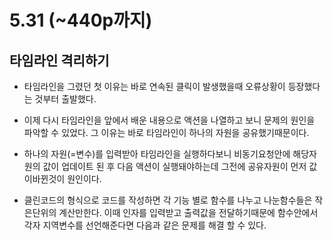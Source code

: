 # 5.31 (~440p까지)

## 타임라인 격리하기
- 타임라인을 그렸던 첫 이유는 바로 연속된 클릭이 발생했을때 오류상황이 등장했다는 것부터 출발했다.
- 이제 다시 타임라인을 앞에서 배운 내용으로 액션을 나열하고 보니 문제의 원인을 파악할 수 있었다.
그 이유는 바로 타임라인이 하나의 자원을 공유했기때문이다.

- 하나의 자원(=변수)를 입력받아 타임라인을 실행하다보니 비동기요청안에 해당자원의 값이 업데이트 된 후 다음 액션이 실행돼야하는데 그전에 공유자원이 먼저 값이바뀐것이 원인이다.
- 클린코드의 형식으로 코드를 작성하면 각 기능 별로 함수를 나누고 나눈함수들은 작은단위의 계산만한다. 이때 인자를 입력받고 출력값을 전달하기때문에 함수안에서 각자 지역변수를 선언해준다면 다음과 같은 문제를 해결 할 수 있다.


